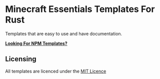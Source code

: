 # Minecraft Essentials Templates For Rust

Templates that are easy to use and have documentation.

**[Looking For NPM Templates?](https://github.com/minecraft-essentials/npm/templates/)**


## Licensing

All templates are licenced under the [MIT Licence](./LICENSE)